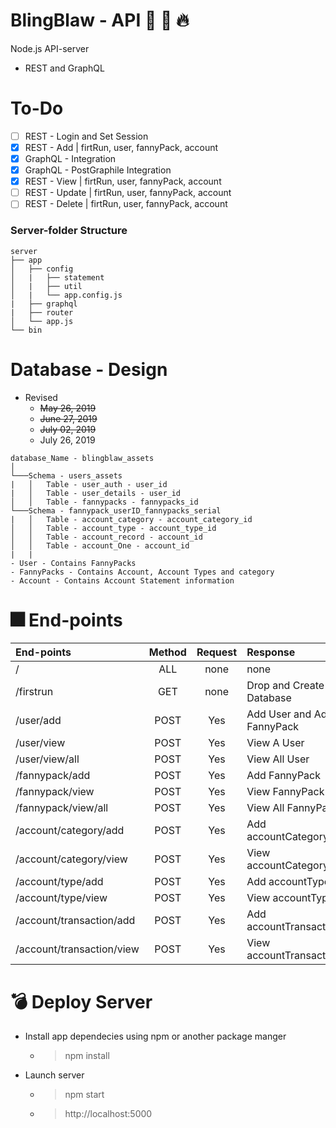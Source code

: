 # BlingBlaw - API :heartbeat: :volcano: :fire:

Node.js API-server
- REST and GraphQL

# To-Do
- [ ] REST - Login and Set Session
- [x] REST - Add | firtRun, user, fannyPack, account
- [x] GraphQL - Integration 
- [x] GraphQL - PostGraphile Integration
- [x] REST - View | firtRun, user, fannyPack, account
- [ ] REST - Update | firtRun, user, fannyPack, account
- [ ] REST - Delete | firtRun, user, fannyPack, account

### Server-folder Structure
```
server
├── app
│   ├── config
│   |   ├── statement
│   |   ├── util
│   |   └── app.config.js
|   ├── graphql
|   ├── router
│   └── app.js
└── bin
```

# Database - Design
 - Revised
    - <s>May 26, 2019</s>
    - <s>June 27, 2019</s>
    - <s>July 02, 2019</s>
    - July 26, 2019

```
database_Name - blingblaw_assets
│
└───Schema - users_assets
|   │   Table - user_auth - user_id
|   │   Table - user_details - user_id
│   │   Table - fannypacks - fannypacks_id
└───Schema - fannypack_userID_fannypacks_serial
|   │   Table - account_category - account_category_id
│   │   Table - account_type - account_type_id
│   │   Table - account_record - account_id
│   │   Table - account_One - account_id
|   |
- User - Contains FannyPacks
- FannyPacks - Contains Account, Account Types and category
- Account - Contains Account Statement information
```

# :fireworks: End-points
| End-points                |  Method   | Request    | Response   |
|:--------------------------|:---------:|:----------:|:-----------|
| /                         | ALL       |    none    |   none     |
| /firstrun                 | GET       |    none    |   Drop and Create Database     |
| /user/add                 | POST      |    Yes     |   Add User and Add FannyPack   |
| /user/view                | POST      |    Yes     |   View A User  |
| /user/view/all            | POST      |    Yes     |   View All User   |
| /fannypack/add            | POST      |    Yes     |   Add FannyPack   |
| /fannypack/view           | POST      |    Yes     |   View FannyPack   |
| /fannypack/view/all       | POST      |    Yes     |   View All FannyPack   |
| /account/category/add     | POST      |    Yes     |   Add accountCategory   |
| /account/category/view    | POST      |    Yes     |   View accountCategory   |
| /account/type/add         | POST      |    Yes     |   Add accountType   |
| /account/type/view        | POST      |    Yes     |   View accountType   |
| /account/transaction/add  | POST      |    Yes     |   Add accountTransaction   |
| /account/transaction/view | POST      |    Yes     |   View accountTransaction   |

# :bomb: Deploy Server 
- Install app dependecies using npm or another package manger
  - > npm install
- Launch server 
  - > npm start
  - > http://localhost:5000

